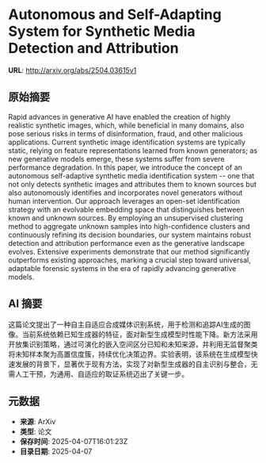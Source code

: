 # Autonomous and Self-Adapting System for Synthetic Media Detection and Attribution

**URL**: http://arxiv.org/abs/2504.03615v1

## 原始摘要

Rapid advances in generative AI have enabled the creation of highly realistic
synthetic images, which, while beneficial in many domains, also pose serious
risks in terms of disinformation, fraud, and other malicious applications.
Current synthetic image identification systems are typically static, relying on
feature representations learned from known generators; as new generative models
emerge, these systems suffer from severe performance degradation. In this
paper, we introduce the concept of an autonomous self-adaptive synthetic media
identification system -- one that not only detects synthetic images and
attributes them to known sources but also autonomously identifies and
incorporates novel generators without human intervention. Our approach
leverages an open-set identification strategy with an evolvable embedding space
that distinguishes between known and unknown sources. By employing an
unsupervised clustering method to aggregate unknown samples into
high-confidence clusters and continuously refining its decision boundaries, our
system maintains robust detection and attribution performance even as the
generative landscape evolves. Extensive experiments demonstrate that our method
significantly outperforms existing approaches, marking a crucial step toward
universal, adaptable forensic systems in the era of rapidly advancing
generative models.


## AI 摘要

这篇论文提出了一种自主自适应合成媒体识别系统，用于检测和追踪AI生成的图像。当前系统依赖已知生成器的特征，面对新型生成模型时性能下降。新方法采用开放集识别策略，通过可演化的嵌入空间区分已知和未知来源，并利用无监督聚类将未知样本聚为高置信度簇，持续优化决策边界。实验表明，该系统在生成模型快速发展的背景下，显著优于现有方法，实现了对新型生成器的自主识别与整合，无需人工干预，为通用、自适应的取证系统迈出了关键一步。

## 元数据

- **来源**: ArXiv
- **类型**: 论文
- **保存时间**: 2025-04-07T16:01:23Z
- **目录日期**: 2025-04-07
